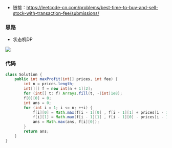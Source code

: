 * 链接：https://leetcode-cn.com/problems/best-time-to-buy-and-sell-stock-with-transaction-fee/submissions/

### 思路

* 状态机DP

![](https://i.loli.net/2021/04/14/G68bRiQ4tNYhJac.png)

### 代码

```java
class Solution {
    public int maxProfit(int[] prices, int fee) {
        int n = prices.length;
        int[][] f = new int[n + 1][2];
        for (int[] t: f) Arrays.fill(t, -(int)1e8);
        f[0][0] = 0;
        int ans = 0;
        for (int i = 1; i <= n; ++i) {
            f[i][0] = Math.max(f[i - 1][0] , f[i - 1][1] + prices[i - 1]);
            f[i][1] = Math.max(f[i - 1][1] , f[i - 1][0] - prices[i - 1] - fee);
            ans = Math.max(ans, f[i][0]);
        }
        return ans;
    }
}
```


